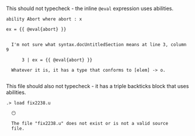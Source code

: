 
This should not typecheck - the inline `@eval` expression uses abilities.

```unison
ability Abort where abort : x

ex = {{ @eval{abort} }}
```

```ucm

  I'm not sure what syntax.docUntitledSection means at line 3, column 9
  
      3 | ex = {{ @eval{abort} }}
  
  Whatever it is, it has a type that conforms to [elem] -> o.
  

```
This file should also not typecheck - it has a triple backticks block that uses abilities.

```ucm
.> load fix2238.u

  😶
  
  The file "fix2238.u" does not exist or is not a valid source
  file.

```
